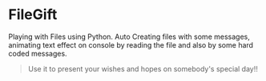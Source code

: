 # FileGift
Playing with Files using Python. 
Auto Creating files with some messages, animating text effect on console by reading the file and also by some hard coded messages.
> Use it to present your wishes and hopes on somebody's special day!!
